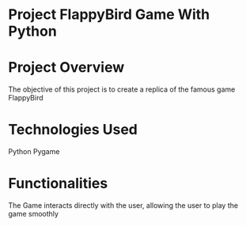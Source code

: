# Project FlappyBird Game With Python

# Project Overview
The objective of this project is to create a replica of the famous game FlappyBird

# Technologies Used
Python
Pygame

# Functionalities
The Game interacts directly with the user, allowing the user to play the game smoothly
